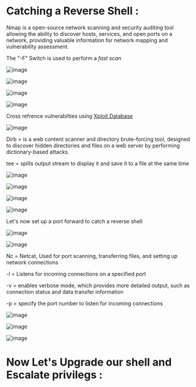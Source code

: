 # Catching a Reverse Shell :

Nmap is a open-source network scanning and security auditing tool allowing the ability to discover hosts, services, and open ports on a network, providing valuable information for network mapping and  vulnerability assessment. 

The "-F" Switch is used to perform a *fast scan*

![image](https://github.com/Austin44B/Penetration-Test-Scenario/assets/134319619/8370239a-737b-4956-9e23-ed940e5cdb7a)

![image](https://github.com/Austin44B/Penetration-Test-Scenario/assets/134319619/b63c4bfa-2daa-45d3-b434-0be4e4572b86)

![image](https://github.com/Austin44B/Penetration-Test-Scenario/assets/134319619/4dba2f2f-90af-4b35-9b06-0779df966ff4)

![image](https://github.com/Austin44B/Penetration-Test-Scenario/assets/134319619/6e9ff7b5-c014-4a15-8be4-25bbcd1115af)

Cross refrence vulnerabilties using [Xploit Database](https://www.exploit-db.com/)

![image](https://github.com/Austin44B/Penetration-Test-Scenario/assets/134319619/85909d4c-f5f2-4e85-83d1-a6eeefc48017)

Dirb = is a web content scanner and directory brute-forcing tool, designed to discover hidden directories and files on a web server by performing dictionary-based attacks.

tee = splits output stream to display it and save it to a file at the same time

![image](https://github.com/Austin44B/Penetration-Test-Scenario/assets/134319619/da95309b-d73e-4950-8966-2d588112a354)

![image](https://github.com/Austin44B/Penetration-Test-Scenario/assets/134319619/731925de-e648-466b-9c2d-fd3869abcc33)

![image](https://github.com/Austin44B/Penetration-Test-Scenario/assets/134319619/a95def08-89df-4722-b831-fd797f26efe5)

![image](https://github.com/Austin44B/Penetration-Test-Scenario/assets/134319619/321bba49-2743-4113-810e-a24db4774035)

Let's now set up a port forward to catch a reverse shell

![image](https://github.com/Austin44B/Penetration-Test-Scenario/assets/134319619/29c9db21-4786-4f1c-b8f6-85dac2109104)

![image](https://github.com/Austin44B/Penetration-Test-Scenario/assets/134319619/a6357c16-e0e8-492a-96c8-f192b78385e3)

Nc = Netcat, Used for port scanning, transferring files, and setting up network connections

-l = Listens for incoming connections on a specified port

-v = enables verbose mode, which provides more detailed output, such as connection status and data transfer information

-p = specify the port number to listen for incoming connections

![image](https://github.com/Austin44B/Penetration-Test-Scenario/assets/134319619/f3563c6d-e27e-4d07-9fe6-5da26f07648b)

![image](https://github.com/Austin44B/Penetration-Test-Scenario/assets/134319619/5076082c-c59a-4d76-a2ba-9b8cf5943049)

![image](https://github.com/Austin44B/Penetration-Test-Scenario/assets/134319619/a435781e-5de8-4cef-bf90-db95b0b9f122)

#
#
#

# Now Let's Upgrade our shell and Escalate privilegs :

